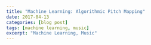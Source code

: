 ```yaml
---
title: "Machine Learning: Algorithmic Pitch Mapping"
date: 2017-04-13
categories: [blog post]
tags: [machine learning, music]
excerpt: "Machine Learning, Music"
---
```

